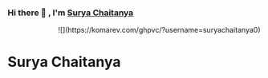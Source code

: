 ### Hi there 👋 , I'm [Surya Chaitanya](https://www.github.com/suryachaitanya0) 
<p  align="right"> 
	![](https://komarev.com/ghpvc/?username=suryachaitanya0) 
</p>

<!--
**suryachaitanya0/suryachaitanya0** is a ✨ _special_ ✨ repository because its `README.md` (this file) appears on your GitHub profile.

Here are some ideas to get you started:

- 🔭 I’m currently working on ...
- 🌱 I’m currently learning ...
- 👯 I’m looking to collaborate on ...
- 🤔 I’m looking for help with ...
- 💬 Ask me about ...
- 📫 How to reach me: ...
- 😄 Pronouns: ...
- ⚡ Fun fact: ...
-->

<h1 >Surya Chaitanya</h1>

